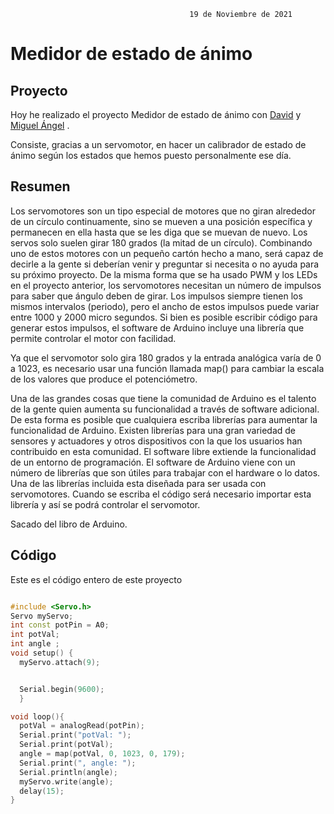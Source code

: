 
                                            19 de Noviembre de 2021
                                            
# Medidor de estado de ánimo

## Proyecto

Hoy he realizado el proyecto Medidor de estado de ánimo con [David](https://github.com/DavidMenCam) y [Miguel Ángel](https://github.com/miguelamgel1107/Arduino/commits?author=miguelamgel1107) .

Consiste, gracias a un servomotor, en hacer un calibrador de estado de ánimo según los estados que hemos puesto personalmente ese día.

## Resumen 

Los servomotores  son un tipo especial de motores que no giran alrededor de un círculo continuamente, sino se mueven a una posición específica y permanecen en ella hasta que se les diga que se muevan de nuevo. Los servos solo suelen girar 180 grados (la mitad de un círculo). Combinando uno de estos motores con un pequeño cartón hecho a mano, será capaz de decirle a la gente si deberían venir y preguntar si necesita o no ayuda para su próximo proyecto. De la misma forma que se ha usado PWM y los LEDs en el proyecto anterior, los servomotores necesitan un número de impulsos para saber que ángulo deben de girar. Los impulsos siempre tienen los mismos intervalos (periodo), pero el ancho de estos impulsos puede variar entre 1000 y 2000 micro segundos. Si bien es posible escribir código para generar estos impulsos, el software de Arduino incluye una librería que permite controlar el motor con facilidad.

Ya que el servomotor solo gira 180 grados y la entrada analógica varía de 0 a 1023, es necesario usar una función llamada map() para cambiar la escala de los valores que produce el potenciómetro.

Una de las grandes cosas que tiene la comunidad de Arduino es el talento de la gente quien aumenta su funcionalidad a través de software adicional. De esta forma es posible que cualquiera escriba librerías para aumentar la funcionalidad de Arduino. Existen librerías para una gran variedad de sensores y actuadores y otros dispositivos con la que los usuarios han contribuido en esta comunidad. El software libre extiende la funcionalidad de un entorno de programación. El software de Arduino viene con un número de librerías que son útiles para trabajar con el hardware o lo datos. Una de las librerías incluida esta diseñada para ser usada con servomotores. Cuando se escriba el código será necesario importar esta librería y así se podrá controlar el servomotor.

Sacado del libro de Arduino.

## Código

Este es el código entero de este proyecto


```C++

#include <Servo.h>
Servo myServo;
int const potPin = A0;
int potVal;
int angle ;
void setup() {
  myServo.attach(9);


  Serial.begin(9600);
  }

void loop(){
  potVal = analogRead(potPin);
  Serial.print("potVal: ");
  Serial.print(potVal);
  angle = map(potVal, 0, 1023, 0, 179);
  Serial.print(", angle: ");
  Serial.println(angle);
  myServo.write(angle);
  delay(15);
}
